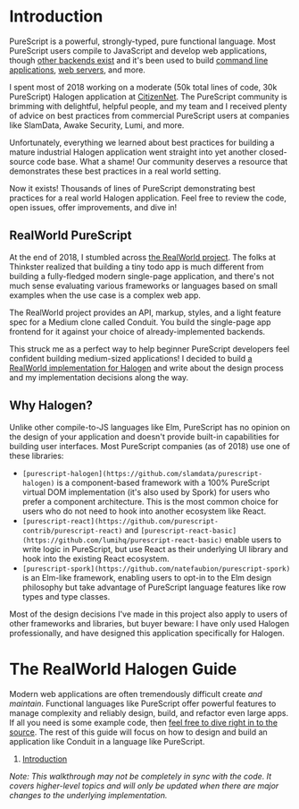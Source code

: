 # Introduction

PureScript is a powerful, strongly-typed, pure functional language. Most PureScript users compile to JavaScript and develop web applications, though [other backends exist](https://github.com/pure-c/pure-c) and it's been used to build [command line applications](https://github.com/feramhq/transity), [web servers](https://github.com/cprussin/purescript-httpure), and more.

I spent most of 2018 working on a moderate (50k total lines of code, 30k PureScript) Halogen application at [CitizenNet](https://citizennet.com/). The PureScript community is brimming with delightful, helpful people, and my team and I received plenty of advice on best practices from commercial PureScript users at companies like SlamData, Awake Security, Lumi, and more.

Unfortunately, everything we learned about best practices for building a mature industrial Halogen application went straight into yet another closed-source code base. What a shame! Our community deserves a resource that demonstrates these best practices in a real world setting.

Now it exists! Thousands of lines of PureScript demonstrating best practices for a real world Halogen application. Feel free to review the code, open issues, offer improvements, and dive in!

## RealWorld PureScript

At the end of 2018, I stumbled across [the RealWorld project](https://github.com/gothinkster/realworld). The folks at Thinkster realized that building a tiny todo app is much different from building a fully-fledged modern single-page application, and there's not much sense evaluating various frameworks or languages based on small examples when the use case is a complex web app.

The RealWorld project provides an API, markup, styles, and a light feature spec for a Medium clone called Conduit. You build the single-page app frontend for it against your choice of already-implemented backends.

This struck me as a perfect way to help beginner PureScript developers feel confident building medium-sized applications! I decided to build [a RealWorld implementation for Halogen](https://github.com/thomashoneyman/purescript-halogen-realworld) and write about the design process and my implementation decisions along the way.

## Why Halogen?

Unlike other compile-to-JS languages like Elm, PureScript has no opinion on the design of your application and doesn't provide built-in capabilities for building user interfaces. Most PureScript companies (as of 2018) use one of these libraries:

- `[purescript-halogen](https://github.com/slamdata/purescript-halogen)` is a component-based framework with a 100% PureScript virtual DOM implementation (it's also used by Spork) for users who prefer a component architecture. This is the most common choice for users who do not need to hook into another ecosystem like React.
- `[purescript-react](https://github.com/purescript-contrib/purescript-react)` and `[purescript-react-basic](https://github.com/lumihq/purescript-react-basic)` enable users to write logic in PureScript, but use React as their underlying UI library and hook into the existing React ecosystem.
- `[purescript-spork](https://github.com/natefaubion/purescript-spork)` is an Elm-like framework, enabling users to opt-in to the Elm design philosophy but take advantage of PureScript language features like row types and type classes.

Most of the design decisions I've made in this project also apply to users of other frameworks and libraries, but buyer beware: I have only used Halogen professionally, and have designed this application specifically for Halogen.

# The RealWorld Halogen Guide

Modern web applications are often tremendously difficult create *and maintain*. Functional languages like PureScript offer powerful features to manage complexity and reliably design, build, and refactor even large apps. If all you need is some example code, then [feel free to dive right in to the source](https://github.com/thomashoneyman/purescript-halogen-realworld). The rest of this guide will focus on how to design and build an application like Conduit in a language like PureScript.

1. [Introduction](1%20-%20Introduction.md)

*Note: This walkthrough may not be completely in sync with the code. It covers higher-level topics and will only be updated when there are major changes to the underlying implementation.*
